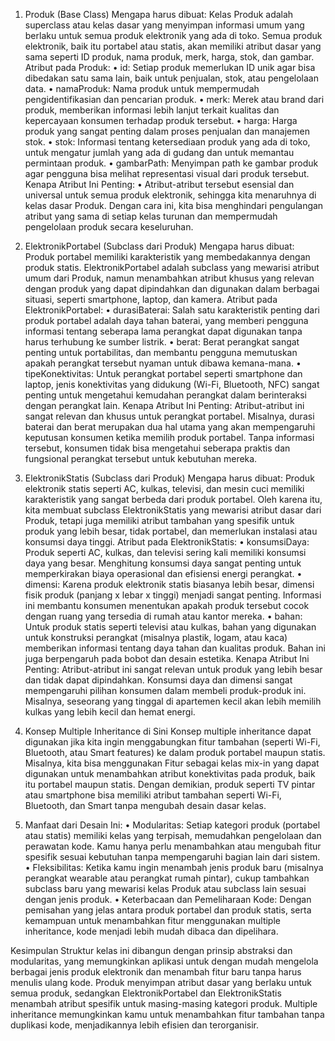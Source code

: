 1. Produk (Base Class)
Mengapa harus dibuat:
Kelas Produk adalah superclass atau kelas dasar yang menyimpan informasi umum yang berlaku untuk semua produk elektronik yang ada di toko. Semua produk elektronik, baik itu portabel atau statis, akan memiliki atribut dasar yang sama seperti ID produk, nama produk, merk, harga, stok, dan gambar.
Atribut pada Produk:
•	id: Setiap produk memerlukan ID unik agar bisa dibedakan satu sama lain, baik untuk penjualan, stok, atau pengelolaan data.
•	namaProduk: Nama produk untuk mempermudah pengidentifikasian dan pencarian produk.
•	merk: Merek atau brand dari produk, memberikan informasi lebih lanjut terkait kualitas dan kepercayaan konsumen terhadap produk tersebut.
•	harga: Harga produk yang sangat penting dalam proses penjualan dan manajemen stok.
•	stok: Informasi tentang ketersediaan produk yang ada di toko, untuk mengatur jumlah yang ada di gudang dan untuk memantau permintaan produk.
•	gambarPath: Menyimpan path ke gambar produk agar pengguna bisa melihat representasi visual dari produk tersebut.
Kenapa Atribut Ini Penting:
•	Atribut-atribut tersebut esensial dan universal untuk semua produk elektronik, sehingga kita menaruhnya di kelas dasar Produk. Dengan cara ini, kita bisa menghindari pengulangan atribut yang sama di setiap kelas turunan dan mempermudah pengelolaan produk secara keseluruhan.

2. ElektronikPortabel (Subclass dari Produk)
Mengapa harus dibuat:
Produk portabel memiliki karakteristik yang membedakannya dengan produk statis. ElektronikPortabel adalah subclass yang mewarisi atribut umum dari Produk, namun menambahkan atribut khusus yang relevan dengan produk yang dapat dipindahkan dan digunakan dalam berbagai situasi, seperti smartphone, laptop, dan kamera.
Atribut pada ElektronikPortabel:
•	durasiBaterai: Salah satu karakteristik penting dari produk portabel adalah daya tahan baterai, yang memberi pengguna informasi tentang seberapa lama perangkat dapat digunakan tanpa harus terhubung ke sumber listrik.
•	berat: Berat perangkat sangat penting untuk portabilitas, dan membantu pengguna memutuskan apakah perangkat tersebut nyaman untuk dibawa kemana-mana.
•	tipeKonektivitas: Untuk perangkat portabel seperti smartphone dan laptop, jenis konektivitas yang didukung (Wi-Fi, Bluetooth, NFC) sangat penting untuk mengetahui kemudahan perangkat dalam berinteraksi dengan perangkat lain.
Kenapa Atribut Ini Penting:
Atribut-atribut ini sangat relevan dan khusus untuk perangkat portabel. Misalnya, durasi baterai dan berat merupakan dua hal utama yang akan mempengaruhi keputusan konsumen ketika memilih produk portabel. Tanpa informasi tersebut, konsumen tidak bisa mengetahui seberapa praktis dan fungsional perangkat tersebut untuk kebutuhan mereka.

3. ElektronikStatis (Subclass dari Produk)
Mengapa harus dibuat:
Produk elektronik statis seperti AC, kulkas, televisi, dan mesin cuci memiliki karakteristik yang sangat berbeda dari produk portabel. Oleh karena itu, kita membuat subclass ElektronikStatis yang mewarisi atribut dasar dari Produk, tetapi juga memiliki atribut tambahan yang spesifik untuk produk yang lebih besar, tidak portabel, dan memerlukan instalasi atau konsumsi daya tinggi.
Atribut pada ElektronikStatis:
•	konsumsiDaya: Produk seperti AC, kulkas, dan televisi sering kali memiliki konsumsi daya yang besar. Menghitung konsumsi daya sangat penting untuk memperkirakan biaya operasional dan efisiensi energi perangkat.
•	dimensi: Karena produk elektronik statis biasanya lebih besar, dimensi fisik produk (panjang x lebar x tinggi) menjadi sangat penting. Informasi ini membantu konsumen menentukan apakah produk tersebut cocok dengan ruang yang tersedia di rumah atau kantor mereka.
•	bahan: Untuk produk statis seperti televisi atau kulkas, bahan yang digunakan untuk konstruksi perangkat (misalnya plastik, logam, atau kaca) memberikan informasi tentang daya tahan dan kualitas produk. Bahan ini juga berpengaruh pada bobot dan desain estetika.
Kenapa Atribut Ini Penting:
Atribut-atribut ini sangat relevan untuk produk yang lebih besar dan tidak dapat dipindahkan. Konsumsi daya dan dimensi sangat mempengaruhi pilihan konsumen dalam membeli produk-produk ini. Misalnya, seseorang yang tinggal di apartemen kecil akan lebih memilih kulkas yang lebih kecil dan hemat energi.

4. Konsep Multiple Inheritance di Sini
Konsep multiple inheritance dapat digunakan jika kita ingin menggabungkan fitur tambahan (seperti Wi-Fi, Bluetooth, atau Smart features) ke dalam produk portabel maupun statis. Misalnya, kita bisa menggunakan Fitur sebagai kelas mix-in yang dapat digunakan untuk menambahkan atribut konektivitas pada produk, baik itu portabel maupun statis. Dengan demikian, produk seperti TV pintar atau smartphone bisa memiliki atribut tambahan seperti Wi-Fi, Bluetooth, dan Smart tanpa mengubah desain dasar kelas.

5. Manfaat dari Desain Ini:
•	Modularitas: Setiap kategori produk (portabel atau statis) memiliki kelas yang terpisah, memudahkan pengelolaan dan perawatan kode. Kamu hanya perlu menambahkan atau mengubah fitur spesifik sesuai kebutuhan tanpa mempengaruhi bagian lain dari sistem.
•	Fleksibilitas: Ketika kamu ingin menambah jenis produk baru (misalnya perangkat wearable atau perangkat rumah pintar), cukup tambahkan subclass baru yang mewarisi kelas Produk atau subclass lain sesuai dengan jenis produk.
•	Keterbacaan dan Pemeliharaan Kode: Dengan pemisahan yang jelas antara produk portabel dan produk statis, serta kemampuan untuk menambahkan fitur menggunakan multiple inheritance, kode menjadi lebih mudah dibaca dan dipelihara.

Kesimpulan
Struktur kelas ini dibangun dengan prinsip abstraksi dan modularitas, yang memungkinkan aplikasi untuk dengan mudah mengelola berbagai jenis produk elektronik dan menambah fitur baru tanpa harus menulis ulang kode. Produk menyimpan atribut dasar yang berlaku untuk semua produk, sedangkan ElektronikPortabel dan ElektronikStatis menambah atribut spesifik untuk masing-masing kategori produk. Multiple inheritance memungkinkan kamu untuk menambahkan fitur tambahan tanpa duplikasi kode, menjadikannya lebih efisien dan terorganisir.

